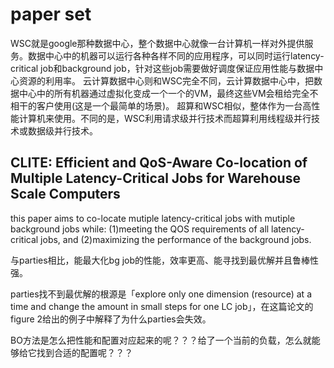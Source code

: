 # paper set

WSC就是google那种数据中心，整个数据中心就像一台计算机一样对外提供服务。数据中心中的机器可以运行各种各样不同的应用程序，可以同时运行latency-critical job和background job，针对这些job需要做好调度保证应用性能与数据中心资源的利用率。
云计算数据中心则和WSC完全不同，云计算数据中心中，把数据中心中的所有机器通过虚拟化变成一个一个的VM，最终这些VM会租给完全不相干的客户使用(这是一个最简单的场景)。
超算和WSC相似，整体作为一台高性能计算机来使用。不同的是，WSC利用请求级并行技术而超算利用线程级并行技术或数据级并行技术。

## CLITE: Efficient and QoS-Aware Co-location of Multiple Latency-Critical Jobs for Warehouse Scale Computers

this paper aims to co-locate mutiple latency-critical jobs with mutiple background jobs while: (1)meeting the QOS requirements of all latency-critical jobs, and (2)maximizing the performance of the background jobs.

与parties相比，能最大化bg job的性能，效率更高、能寻找到最优解并且鲁棒性强。

parties找不到最优解的根源是「explore only one dimension (resource) at a time and change the amount in small steps for one LC job」，在这篇论文的figure 2给出的例子中解释了为什么parties会失效。

BO方法是怎么把性能和配置对应起来的呢？？？给了一个当前的负载，怎么就能够给它找到合适的配置呢？？？
